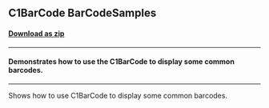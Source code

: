 ## C1BarCode BarCodeSamples
#### [Download as zip](https://downgit.github.io/#/home?url=https://github.com/GrapeCity/ComponentOne-UWP-Samples/tree/master/C1.UWP.BarCode/VB/BarCodeSamples)
____
#### Demonstrates how to use the C1BarCode to display some common barcodes.
____
Shows how to use C1BarCode to display some common barcodes.
